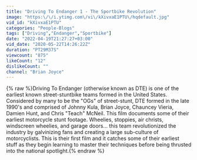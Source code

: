 ```yaml
---
title: "Driving To Endanger 1 - The Sportbike Revolution"
image: "https:\/\/i.ytimg.com\/vi\/kXivxaE1PTU\/hqdefault.jpg"
vid_id: "kXivxaE1PTU"
categories: "People-Blogs"
tags: ["Driving","Endanger","Sportbike"]
date: "2022-04-19T21:27:27+03:00"
vid_date: "2020-05-22T14:26:22Z"
duration: "PT29M37S"
viewcount: "875"
likeCount: "12"
dislikeCount: ""
channel: "Brian Joyce"
---
```

{% raw %}Driving To Endanger (otherwise known as DTE) is one of the earliest known street-stuntbike teams formed in the United States.  Considered by many to be the &quot;OGs&quot; of street-stunt, DTE formed in the late 1990's and comprised of Johnny Kula, Brian Joyce, Chauncey Vieria, Damien Hunt, and Chris &quot;Teach&quot; McNeil.  This film documents some of their earliest motorcycle stunt footage.  Wheelies, stoppies, air christs, windscreen wheelies, and garage doors... this team revolutionized the industry by galvinizing fans and creating a large sub-culture of motorcyclists.  This is their first film and it catches some of their earliest stuff as they begin learning to master their techniques before being thrusted into the national spotlight.{% endraw %}
